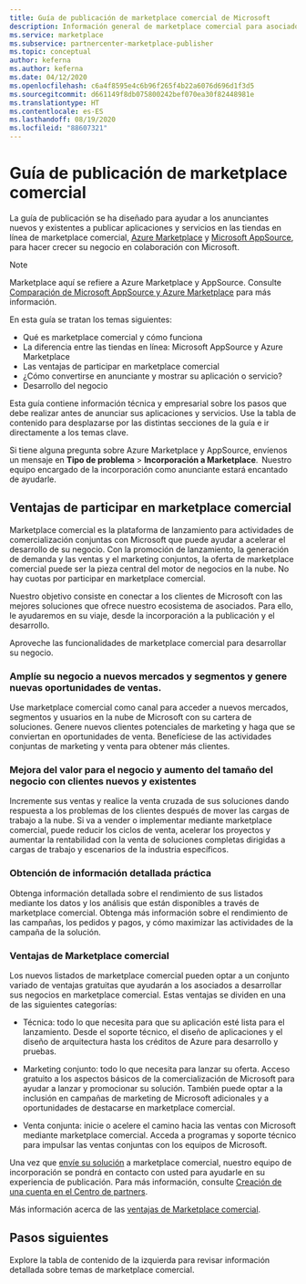 ```yaml
---
title: Guía de publicación de marketplace comercial de Microsoft
description: Información general de marketplace comercial para asociados de Microsoft que desean publicar ofertas en Microsoft AppSource y Azure Marketplace.
ms.service: marketplace
ms.subservice: partnercenter-marketplace-publisher
ms.topic: conceptual
author: keferna
ms.author: keferna
ms.date: 04/12/2020
ms.openlocfilehash: c6a4f8595e4c6b96f265f4b22a6076d696d1f3d5
ms.sourcegitcommit: d661149f8db075800242bef070ea30f82448981e
ms.translationtype: HT
ms.contentlocale: es-ES
ms.lasthandoff: 08/19/2020
ms.locfileid: "88607321"
---
```

# <a name="commercial-marketplace-publishing-guide"></a>Guía de publicación de marketplace comercial

La guía de publicación se ha diseñado para ayudar a los anunciantes nuevos y existentes a publicar aplicaciones y servicios en las tiendas en línea de marketplace comercial, [Azure Marketplace](https://azuremarketplace.microsoft.com) y [Microsoft AppSource](https://appsource.microsoft.com), para hacer crecer su negocio en colaboración con Microsoft.

>[!Note]
>Marketplace aquí se refiere a Azure Marketplace y AppSource.  Consulte [Comparación de Microsoft AppSource y Azure Marketplace](comparing-appsource-azure-marketplace.md) para más información.

En esta guía se tratan los temas siguientes: 
*   Qué es marketplace comercial y cómo funciona 
*   La diferencia entre las tiendas en línea: Microsoft AppSource y Azure Marketplace
*   Las ventajas de participar en marketplace comercial 
*   ¿Cómo convertirse en anunciante y mostrar su aplicación o servicio? 
*   Desarrollo del negocio 

Esta guía contiene información técnica y empresarial sobre los pasos que debe realizar antes de anunciar sus aplicaciones y servicios. Use la tabla de contenido para desplazarse por las distintas secciones de la guía e ir directamente a los temas clave.

Si tiene alguna pregunta sobre Azure Marketplace y AppSource, envíenos un mensaje en **Tipo de problema** > **Incorporación a Marketplace**.  Nuestro equipo encargado de la incorporación como anunciante estará encantado de ayudarle. 

## <a name="benefits-of-participating-in-the-commercial-marketplace"></a>Ventajas de participar en marketplace comercial 

Marketplace comercial es la plataforma de lanzamiento para actividades de comercialización conjuntas con Microsoft que puede ayudar a acelerar el desarrollo de su negocio. Con la promoción de lanzamiento, la generación de demanda y las ventas y el marketing conjuntos, la oferta de marketplace comercial puede ser la pieza central del motor de negocios en la nube. No hay cuotas por participar en marketplace comercial.

Nuestro objetivo consiste en conectar a los clientes de Microsoft con las mejores soluciones que ofrece nuestro ecosistema de asociados. Para ello, le ayudaremos en su viaje, desde la incorporación a la publicación y el desarrollo. 

Aproveche las funcionalidades de marketplace comercial para desarrollar su negocio.

### <a name="expand-to-new-markets-and-segments-and-generate-new-sales-opportunities"></a>Amplíe su negocio a nuevos mercados y segmentos y genere nuevas oportunidades de ventas.

Use marketplace comercial como canal para acceder a nuevos mercados, segmentos y usuarios en la nube de Microsoft con su cartera de soluciones. Genere nuevos clientes potenciales de marketing y haga que se conviertan en oportunidades de venta. Benefíciese de las actividades conjuntas de marketing y venta para obtener más clientes.

### <a name="enhance-business-value-and-increase-deal-size-with-existing-and-new-customers"></a>Mejora del valor para el negocio y aumento del tamaño del negocio con clientes nuevos y existentes 

Incremente sus ventas y realice la venta cruzada de sus soluciones dando respuesta a los problemas de los clientes después de mover las cargas de trabajo a la nube. Si va a vender o implementar mediante marketplace comercial, puede reducir los ciclos de venta, acelerar los proyectos y aumentar la rentabilidad con la venta de soluciones completas dirigidas a cargas de trabajo y escenarios de la industria específicos. 

### <a name="get-actionable-insights"></a>Obtención de información detallada práctica 

Obtenga información detallada sobre el rendimiento de sus listados mediante los datos y los análisis que están disponibles a través de marketplace comercial. Obtenga más información sobre el rendimiento de las campañas, los pedidos y pagos, y cómo maximizar las actividades de la campaña de la solución.

### <a name="commercial-marketplace-benefits"></a>Ventajas de Marketplace comercial 

Los nuevos listados de marketplace comercial pueden optar a un conjunto variado de ventajas gratuitas que ayudarán a los asociados a desarrollar sus negocios en marketplace comercial. Estas ventajas se dividen en una de las siguientes categorías: 

*   Técnica: todo lo que necesita para que su aplicación esté lista para el lanzamiento. Desde el soporte técnico, el diseño de aplicaciones y el diseño de arquitectura hasta los créditos de Azure para desarrollo y pruebas. 

*   Marketing conjunto: todo lo que necesita para lanzar su oferta. Acceso gratuito a los aspectos básicos de la comercialización de Microsoft para ayudar a lanzar y promocionar su solución. También puede optar a la inclusión en campañas de marketing de Microsoft adicionales y a oportunidades de destacarse en marketplace comercial.

*   Venta conjunta: inicie o acelere el camino hacia las ventas con Microsoft mediante marketplace comercial. Acceda a programas y soporte técnico para impulsar las ventas conjuntas con los equipos de Microsoft.

Una vez que [envíe su solución](https://partner.microsoft.com/dashboard/account/v3/enrollment/introduction/partnership) a marketplace comercial, nuestro equipo de incorporación se pondrá en contacto con usted para ayudarle en su experiencia de publicación.  Para más información, consulte [Creación de una cuenta en el Centro de partners](partner-center-portal/create-account.md).

Más información acerca de las [ventajas de Marketplace comercial](https://docs.microsoft.com//azure/marketplace/gtm-your-marketplace-benefits).

## <a name="next-steps"></a>Pasos siguientes

Explore la tabla de contenido de la izquierda para revisar información detallada sobre temas de marketplace comercial. 
